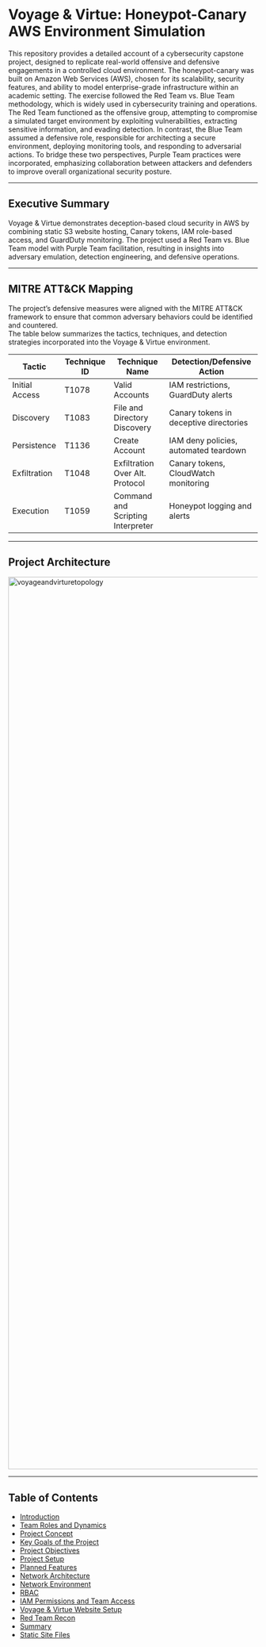 # Voyage & Virtue: Honeypot-Canary AWS Environment Simulation
This repository provides a detailed account of a cybersecurity capstone project, designed to replicate real-world offensive and defensive engagements in a controlled cloud environment. The honeypot-canary was built on Amazon Web Services (AWS), chosen for its scalability, security features, and ability to model enterprise-grade infrastructure within an academic setting. The exercise followed the Red Team vs. Blue Team methodology, which is widely used in cybersecurity training and operations. The Red Team functioned as the offensive group, attempting to compromise a simulated target environment by exploiting vulnerabilities, extracting sensitive information, and evading detection. In contrast, the Blue Team assumed a defensive role, responsible for architecting a secure environment, deploying monitoring tools, and responding to adversarial actions. To bridge these two perspectives, Purple Team practices were incorporated, emphasizing collaboration between attackers and defenders to improve overall organizational security posture.

---

## Executive Summary
Voyage & Virtue demonstrates deception-based cloud security in AWS by combining static S3 website hosting, Canary tokens, IAM role-based access, and GuardDuty monitoring. The project used a Red Team vs. Blue Team model with Purple Team facilitation, resulting in insights into adversary emulation, detection engineering, and defensive operations.

---

## MITRE ATT&CK Mapping
The project’s defensive measures were aligned with the MITRE ATT&CK framework to ensure that common adversary behaviors could be identified and countered.  
The table below summarizes the tactics, techniques, and detection strategies incorporated into the Voyage & Virtue environment.

| Tactic         | Technique ID | Technique Name                  | Detection/Defensive Action              |
|----------------|--------------|---------------------------------|-----------------------------------------|
| Initial Access | T1078        | Valid Accounts                  | IAM restrictions, GuardDuty alerts      |
| Discovery      | T1083        | File and Directory Discovery    | Canary tokens in deceptive directories  |
| Persistence    | T1136        | Create Account                  | IAM deny policies, automated teardown   |
| Exfiltration   | T1048        | Exfiltration Over Alt. Protocol | Canary tokens, CloudWatch monitoring    |
| Execution      | T1059        | Command and Scripting Interpreter | Honeypot logging and alerts           |

---

## Project Architecture

<img width="2600" height="1800" alt="voyageandvirturetopology" src="https://github.com/user-attachments/assets/1a9b9c84-d9e5-4c9f-b599-c1e6dc2757cc" />

---

## Table of Contents

- [Introduction](01-introduction.md)
- [Team Roles and Dynamics](02-team-roles.md)
- [Project Concept](03-project-concept.md)
- [Key Goals of the Project](04-goals-methods.md)
- [Project Objectives](05-project-objectives.md)
- [Project Setup](06-project-setup.md)
- [Planned Features](07-planned-features.md)
- [Network Architecture](08-network-architecture.md)
- [Network Environment](09-network-environment.md)
- [RBAC](10-rbac.md)
- [IAM Permissions and Team Access](11-iam-permissions.md)
- [Voyage & Virtue Website Setup](12-website-showcase.md)
- [Red Team Recon](13-redteam-recon.md)
- [Summary](14-summary.md)
- [Static Site Files](15-static-site/)
